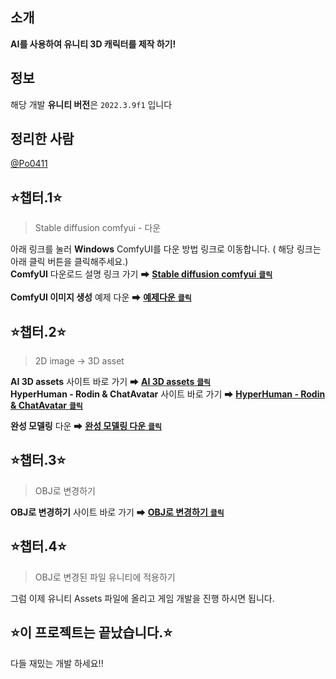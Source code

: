 ## 소개
**AI를 사용하여 유니티 3D 캐릭터를 제작 하기!**

## 정보
해당 개발 **유니티 버전**은 <code>2022.3.9f1</code> 입니다

## 정리한 사람
[@Po0411](https://github.com/Po0411)

## ⭐챕터.1⭐
>Stable diffusion comfyui - 다운

아래 링크를 눌러 **Windows** ComfyUI를 다운 방법 링크로 이동합니다. ( 해당 링크는 아래 클릭 버튼을 클릭해주세요.)<br>
**ComfyUI** 다운로드 설명 링크 가기 ➡ [**Stable diffusion comfyui** <code>**클릭**</code>](https://github.com/Po0411/XR-contents-making)<br><br>
**ComfyUI 이미지 생성** 예제 다운 ➡ [**예제다운** <code>**클릭**</code>](https://drive.google.com/file/d/1o_IonQZJyQW78741nldyLzbWxeMBt5h9/view?usp=sharing)<br>

## ⭐챕터.2⭐
>2D image → 3D asset

**AI 3D assets** 사이트 바로 가기 ➡ [**AI 3D assets** <code>**클릭**</code>](https://www.tripo3d.ai/)<br>
**HyperHuman - Rodin & ChatAvatar** 사이트 바로 가기 ➡ [**HyperHuman - Rodin & ChatAvatar** <code>**클릭**</code>](https://hyperhuman.deemos.com/rodin)<br>

**완성 모델링** 다운 ➡ [**완성 모델링 다운** <code>**클릭**</code>](https://drive.google.com/file/d/1CTwjje967L8uZj--fx4VVWhuLMgfw9ZX/view?usp=sharing)<br>

## ⭐챕터.3⭐
>OBJ로 변경하기

**OBJ로 변경하기** 사이트 바로 가기 ➡ [**OBJ로 변경하기** <code>**클릭**</code>](https://fabconvert.com/kr/convert/obj)<br>

## ⭐챕터.4⭐
>OBJ로 변경된 파일 유니티에 적용하기

그럼 이제 유니티 Assets 파일에 올리고 게임 개발을 진행 하시면 됩니다.

## ⭐이 프로젝트는 끝났습니다.⭐

다들 재밌는 개발 하세요!!
